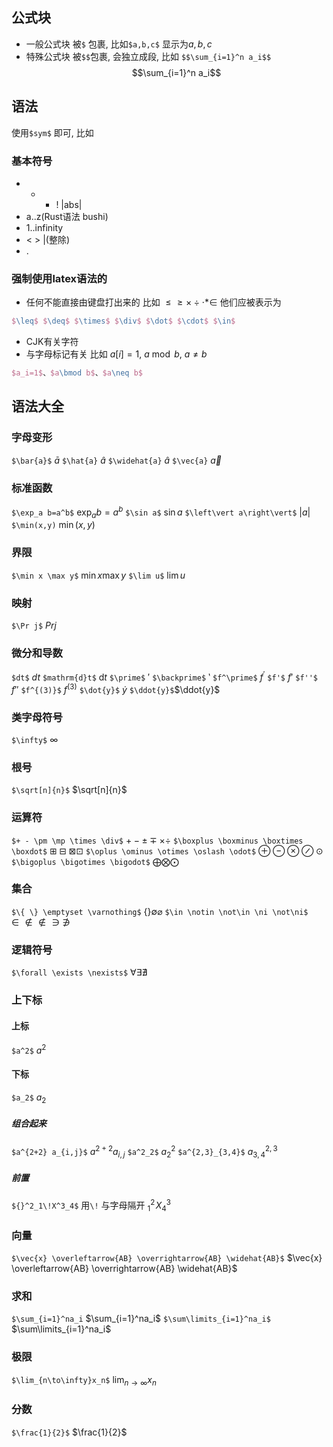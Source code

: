## 公式块
- 一般公式块
    被`$` 包裹, 比如`$a,b,c$`  显示为$a,b,c$
- 特殊公式块
    被`$$`包裹, 会独立成段, 比如 `$$\sum_{i=1}^n a_i$$ `
    $$\sum_{i=1}^n a_i$$
## 语法
使用`$sym$` 即可, 比如
### 基本符号
- + -  ! |abs|
- a..z(Rust语法 bushi)
- 1..infinity
- < > |(整除)
- .
### 强制使用latex语法的
- 任何不能直接由键盘打出来的
    比如 $\leq \geq \times \div \cdot \ast \in$
    他们应被表示为
```Latex
$\leq$ $\deq$ $\times$ $\div$ $\dot$ $\cdot$ $\in$
```
- CJK有关字符
- 与字母标记有关
    比如 $a[i]=1$, $a \bmod b$,  $a\neq b$ 
```latex
$a_i=1$、$a\bmod b$、$a\neq b$
```     
## 语法大全
### 字母变形
`$\bar{a}$`  $\bar{a}$
`$\hat{a}` $\hat{a}$ 
`$\widehat{a}`  $\widehat{a}$ 
`$\vec{a}`  $\vec{a}$
### 标准函数
`$\exp_a b=a^b$`  $\exp_a b=a^b$
`$\sin a$`  $\sin a$
`$\left\vert a\right\vert$`  $\left\vert a\right\vert$
`$\min(x,y)` $\min(x,y)$
### 界限
`$\min x \max y$` $\min x    \max y$
`$\lim u$`  $\lim u$
### 映射
`$\Pr j$` $Pr j$
### 微分和导数
`$dt$` $dt$
`$mathrm{d}t$` $\mathrm{d}t$
`$\prime$`   $\prime$
`$\backprime$`  $\backprime$
`$f^\prime$`  $f^\prime$
`$f'$` $f'$
 `$f''$`  $f''$ 
`$f^{(3)}$`  $f^{(3)}$ 
`$\dot{y}$`  $\dot{y}$ 
`$\ddot{y}$`$\ddot{y}$
### 类字母符号
`$\infty$` $\infty$
### 根号
`$\sqrt[n]{n}$`  $\sqrt[n]{n}$
### 运算符
`$+ - \pm \mp \times \div$`
$+ - \pm \mp \times \div$
`$\boxplus \boxminus \boxtimes \boxdot$`
$\boxplus \boxminus \boxtimes \boxdot$
`$\oplus \ominus \otimes \oslash \odot$`
$\oplus \ominus \otimes \oslash \odot$
`$\bigoplus \bigotimes \bigodot$`
$\bigoplus \bigotimes \bigodot$
### 集合
`$\{ \} \emptyset \varnothing$`
$\{ \} \emptyset \varnothing$
`$\in \notin \not\in \ni \not\ni$`
$\in \notin \not\in \ni \not\ni$
### 逻辑符号
`$\forall \exists \nexists$`
$\forall \exists \nexists$
### 上下标
#### 上标
`$a^2$` $a^2$
#### 下标
`$a_2$` $a_2$
##### 组合起来
`$a^{2+2} a_{i,j}$` $a^{2+2} a_{i,j}$
`$a^2_2$` $a^2_2$
`$a^{2,3}_{3,4}$` $a^{2,3}_{3,4}$
##### 前置
`${}^2_1\!X^3_4$` 用`\!` 与字母隔开 ${}^2_1\!X^3_4$
### 向量
`$\vec{x} \overleftarrow{AB} \overrightarrow{AB} \widehat{AB}$`
$\vec{x} \overleftarrow{AB} \overrightarrow{AB} \widehat{AB}$
### 求和
`$\sum_{i=1}^na_i` $\sum_{i=1}^na_i$
`$\sum\limits_{i=1}^na_i$` $\sum\limits_{i=1}^na_i$
### 极限
`$\lim_{n\to\infty}x_n$`  $\lim_{n\to\infty}x_n$
### 分数
`$\frac{1}{2}$`  $\frac{1}{2}$
